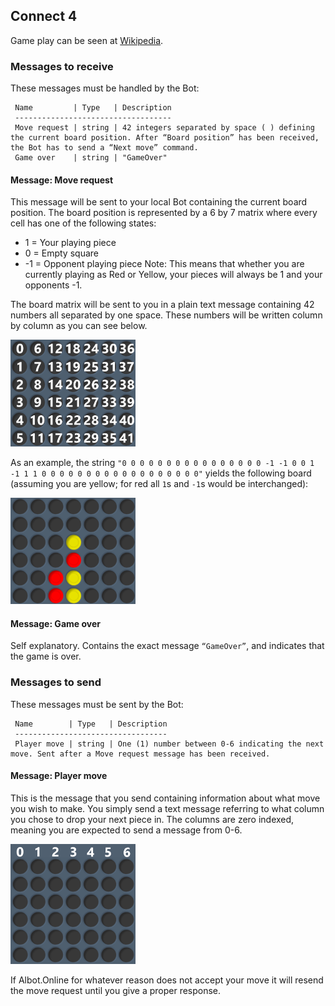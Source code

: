 ## Connect 4
Game play can be seen at [Wikipedia](https://en.wikipedia.org/wiki/Connect_Four).
### Messages to receive
These messages must be handled by the Bot:

```
 Name         | Type   | Description 
 -----------------------------------
 Move request | string | 42 integers separated by space ( ) defining the current board position. After “Board position” has been received, the Bot has to send a “Next move” command.
 Game over    | string | "GameOver"
```

#### Message: Move request
This message will be sent to your local Bot containing the current board position. The board position is represented by a 6 by 7 matrix where every cell has one of the following states:
- 1  = Your playing piece
- 0  = Empty square
- -1 = Opponent playing piece
Note: This means that whether you are currently playing as Red or Yellow, your pieces will always be 1 and your opponents -1. 

The board matrix will be sent to you in a plain text message containing 42 numbers all separated by one space. These numbers will be written column by column as you can see below.

<img src="../../fig/C4_indices.jpg" alt="Connect 4 indices" style="max-width: 200px;"/>

As an example, the string `"0 0 0 0 0 0 0 0 0 0 0 0 0 0 0 0 -1 -1 0 0 1 -1 1 1 0 0 0 0 0 0 0 0 0 0 0 0 0 0 0 0 0 0"` yields the following board (assuming you are yellow; for red all `1`s and `-1`s would be interchanged):

<img src="../../fig/C4_ex.jpg" alt="Connect 4 example" style="max-width: 200px;"/>

#### Message: Game over
Self explanatory. Contains the exact message `“GameOver”`, and indicates that the game is over.

### Messages to send
These messages must be sent by the Bot:

```
 Name        | Type   | Description
 ----------------------------------
 Player move | string | One (1) number between 0-6 indicating the next move. Sent after a Move request message has been received.
```

#### Message: Player move
This is the message that you send containing information about what move you wish to make. You simply send a text message referring to what column you chose to drop your next piece in. The columns are zero indexed, meaning you are expected to send a message from 0-6.

<img src="../../fig/C4_columns.jpg" alt="Connect 4 columns" style="width: 200px;"/>

If Albot.Online for whatever reason does not accept your move it will resend the move request until you give a proper response.

